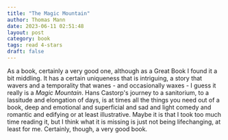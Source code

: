 ```yaml
---
title: "The Magic Mountain"
author: Thomas Mann
date: 2023-06-11 02:51:48
layout: post
category: book
tags: read 4-stars
draft: false
---
```


As a book, certainly a very good one, although as a Great Book I found it a bit middling. It has a certain uniqueness that is intriguing, a story that wavers and a temporality that wanes - and occasionally waxes - I guess it really is a _Magic Mountain_. Hans Castorp's journey to a sanitorium, to a lassitude and elongation of days, is at times all the things you need out of a book, deep and emotional and superficial and sad and light comedy and romantic and edifying or at least illustrative. Maybe it is that I took too much time reading it, but I think what it is missing is just not being lifechanging, at least for me. Certainly, though, a very good book.
